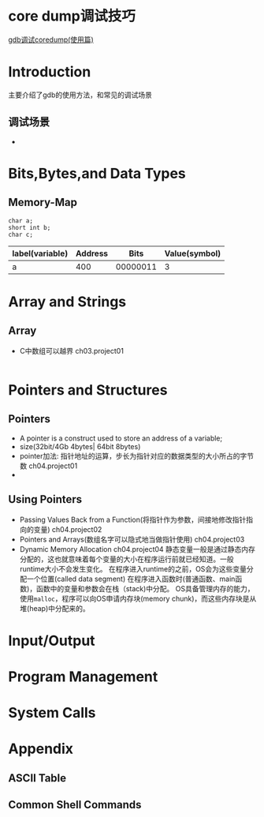 # core dump调试技巧

[gdb调试coredump(使用篇)](https://blog.csdn.net/u014403008/article/details/54174109)

# Introduction
主要介绍了gdb的使用方法，和常见的调试场景

## 调试场景
- 


# Bits,Bytes,and Data Types

## Memory-Map

```
char a;
short int b;
char c;
```
|label(variable)|Address|Bits|Value(symbol)|
|-|-|-|-|
|a|400|00000011|3|

##


# Array and Strings
## Array 

- C中数组可以越界 ch03.project01
```

```

# Pointers and Structures
## Pointers
- A pointer is a construct used to store an address of a variable;
- size(32bit/4Gb 4bytes| 64bit 8bytes)
- pointer加法: 指针地址的运算，步长为指针对应的数据类型的大小所占的字节数 ch04.project01
- 
## Using Pointers
- Passing Values Back from a Function(将指针作为参数，间接地修改指针指向的变量) ch04.project02
- Pointers and Arrays(数组名字可以隐式地当做指针使用) ch04.project03
- Dynamic Memory Allocation ch04.project04
    静态变量一般是通过静态内存分配的，这也就意味着每个变量的大小在程序运行前就已经知道。一般runtime大小不会发生变化。
    在程序进入runtime的之前，OS会为这些变量分配一个位置(called data segment)
    在程序进入函数时(普通函数、main函数)，函数中的变量和参数会在栈（stack)中分配。
    OS具备管理内存的能力，使用`malloc`，程序可以向OS申请内存块(memory chunk)，而这些内存块是从堆(heap)中分配来的。
# Input/Output

# Program Management

# System Calls

# Appendix
## ASCII Table
## Common Shell Commands